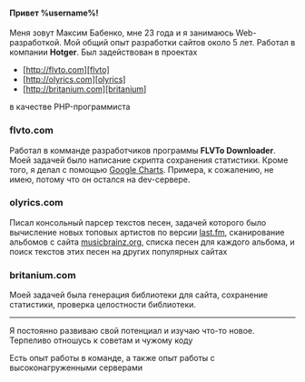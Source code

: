 #### Привет **%username%**!

Меня зовут Максим Бабенко, мне 23 года и я занимаюсь Web-разработкой. Мой общий опыт разработки сайтов около 5 лет.
Работал в компании **Hotger**.
Был задействован в проектах

*   [http://flvto.com][flvto]
*   [http://olyrics.com][olyrics]
*   [http://britanium.com][britanium]

в качестве PHP-программиста

### flvto.com

Работал в комманде разработчиков программы **FLVTo Downloader**.
Моей задачей было написание скрипта сохранения статистики. Кроме того, я делал с помощью [Google Charts][gch].
Примера, к сожалению, не имею, потому что он остался на dev-сервере.


### olyrics.com

Писал консольный парсер текстов песен, задачей которого было вычисление новых топовых артистов по версии [last.fm][last],
сканирование альбомов с сайта [musicbrainz.org][mb], списка песен для каждого альбома, и поиск текстов этих песен
на других популярных сайтах

### britanium.com

Моей задачей была генерация библиотеки для сайта, сохранение статистики, проверка целостности библиотеки.

- - -

Я постоянно развиваю свой потенциал и изучаю что-то новое. Терпеливо отношусь к советам и чужому коду

Есть опыт работы в команде, а также опыт работы с высоконагруженными серверами

[vk]: <http://vk.com/max.babenko> "Бабенко Максим"
[flvto]: <http://flvto.com>
[olyrics]: <http://olyrics.com>
[britanium]: <http://britanium.com>
[last]: <http://last.fm> "Last.FM"
[mb]: <http://musicbrainz.org/> "Musicbrainz"
[gch]: <https://developers.google.com/chart/> "Google Charts Library"
